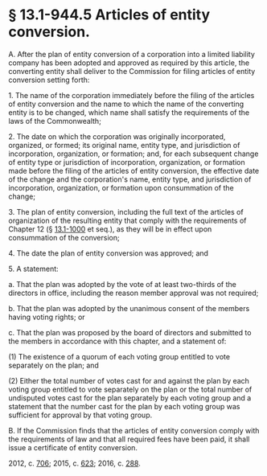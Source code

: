 # § 13.1-944.5 Articles of entity conversion.

<p>A. After the plan of entity conversion of a corporation into a limited liability company has been adopted and approved as required by this article, the converting entity shall deliver to the Commission for filing articles of entity conversion setting forth:</p><p>1. The name of the corporation immediately before the filing of the articles of entity conversion and the name to which the name of the converting entity is to be changed, which name shall satisfy the requirements of the laws of the Commonwealth;</p><p>2. The date on which the corporation was originally incorporated, organized, or formed; its original name, entity type, and jurisdiction of incorporation, organization, or formation; and, for each subsequent change of entity type or jurisdiction of incorporation, organization, or formation made before the filing of the articles of entity conversion, the effective date of the change and the corporation's name, entity type, and jurisdiction of incorporation, organization, or formation upon consummation of the change;</p><p>3. The plan of entity conversion, including the full text of the articles of organization of the resulting entity that comply with the requirements of Chapter 12 (§ <a href='http://law.lis.virginia.gov/vacode/13.1-1000/'>13.1-1000</a> et seq.), as they will be in effect upon consummation of the conversion;</p><p>4. The date the plan of entity conversion was approved; and</p><p>5. A statement:</p><p>a. That the plan was adopted by the vote of at least two-thirds of the directors in office, including the reason member approval was not required;</p><p>b. That the plan was adopted by the unanimous consent of the members having voting rights; or</p><p>c. That the plan was proposed by the board of directors and submitted to the members in accordance with this chapter, and a statement of:</p><p>(1) The existence of a quorum of each voting group entitled to vote separately on the plan; and</p><p>(2) Either the total number of votes cast for and against the plan by each voting group entitled to vote separately on the plan or the total number of undisputed votes cast for the plan separately by each voting group and a statement that the number cast for the plan by each voting group was sufficient for approval by that voting group.</p><p>B. If the Commission finds that the articles of entity conversion comply with the requirements of law and that all required fees have been paid, it shall issue a certificate of entity conversion.</p><p>2012, c. <a href='http://lis.virginia.gov/cgi-bin/legp604.exe?121+ful+CHAP0706'>706</a>; 2015, c. <a href='http://lis.virginia.gov/cgi-bin/legp604.exe?151+ful+CHAP0623'>623</a>; 2016, c. <a href='http://lis.virginia.gov/cgi-bin/legp604.exe?161+ful+CHAP0288'>288</a>.</p>